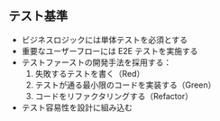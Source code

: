 ## テスト基準

- ビジネスロジックには単体テストを必須とする
- 重要なユーザーフローには E2E テストを実施する
- テストファーストの開発手法を採用する：
  1. 失敗するテストを書く（Red）
  2. テストが通る最小限のコードを実装する（Green）
  3. コードをリファクタリングする（Refactor）
- テスト容易性を設計に組み込む
